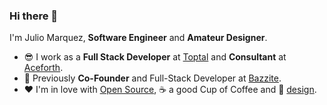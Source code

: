 ### Hi there 👋

I'm Julio Marquez, **Software Engineer** and **Amateur Designer**. 

- 😎 I work as a **Full Stack Developer** at [Toptal](https://go.marquez.co/Toptal) and **Consultant** at [Aceforth](https://aceforth.com?ref=marquez). 
- 🔭 Previously **Co-Founder** and Full-Stack Developer at [Bazzite](https://www.bazzite.com?ref=marquez). 
- ❤️ I'm in love with [Open Source](https://github.com/juliomrqz), ☕️ a good Cup of Coffee and 🎨 [design](https://dribbble.com/juliomrqz).


<!--
**juliomrqz/juliomrqz** is a ✨ _special_ ✨ repository because its `README.md` (this file) appears on your GitHub profile.

Here are some ideas to get you started:

- 🔭 I’m currently working on ...
- 🌱 I’m currently learning ...
- 👯 I’m looking to collaborate on ...
- 🤔 I’m looking for help with ...
- 💬 Ask me about ...
- 📫 How to reach me: ...
- 😄 Pronouns: ...
- ⚡ Fun fact: ...
-->
